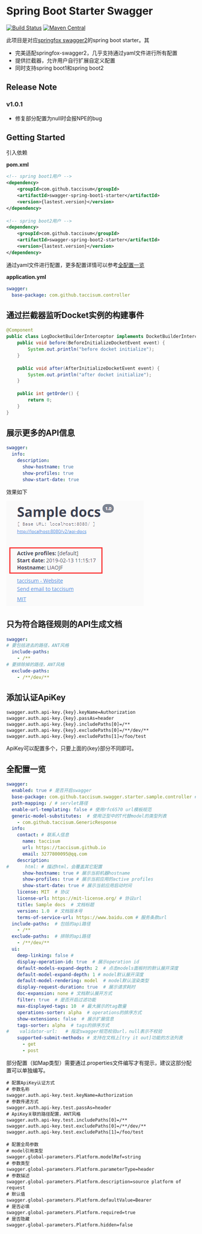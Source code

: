 # Spring Boot Starter Swagger

[![Build Status](https://www.travis-ci.org/taccisum/spring-boot-starter-swagger.svg?branch=master)](https://www.travis-ci.org/taccisum/spring-boot-starter-swagger)
[![Maven Central](https://img.shields.io/maven-central/v/com.github.taccisum/spring-boot-starter-swagger.svg?label=Maven%20Central)](https://search.maven.org/search?q=g:%22com.github.taccisum%22%20AND%20a:%22spring-boot-starter-swagger%22)

此项目是对应[springfox swagger2](https://github.com/springfox/springfox/tree/master/springfox-swagger2)的spring boot starter。其

- 完美适配springfox-swagger2，几乎支持通过yaml文件进行所有配置
- 提供拦截器，允许用户自行扩展自定义配置
- 同时支持spring boot1和spring boot2

## Release Note

### v1.0.1

- 修复部分配置为null时会报NPE的bug


## Getting Started

引入依赖

**pom.xml**
```xml
<!-- spring boot1用户 -->
<dependency>
    <groupId>com.github.taccisum</groupId>
    <artifactId>swagger-spring-boot1-starter</artifactId>
    <version>{lastest.version}</version>
</dependency>

<!-- spring boot2用户 -->
<dependency>
    <groupId>com.github.taccisum</groupId>
    <artifactId>swagger-spring-boot2-starter</artifactId>
    <version>{lastest.version}</version>
</dependency>
```

通过yaml文件进行配置，更多配置详情可以参考[全配置一览](#全配置一览)

**application.yml**
```yaml
swagger:
  base-package: com.github.taccisum.controller
```

## 通过拦截器监听Docket实例的构建事件

```java
@Component
public class LogDocketBuilderInterceptor implements DocketBuilderInterceptor {
    public void before(BeforeInitializeDocketEvent event) {
        System.out.println("before docket initialize");
    }

    public void after(AfterInitializeDocketEvent event) {
        System.out.println("after docket initialize");
    }

    public int getOrder() {
        return 0;
    }
}
```

## 展示更多的API信息

```yaml
swagger:
  info:
    description:
      show-hostname: true
      show-profiles: true
      show-start-date: true
```

效果如下

![api info](/assets/pics/api_info.png)

## 只为符合路径规则的API生成文档

```yaml
swagger:
# 要包括进去的路径，ANT风格
  include-paths:
    - /**
# 要排除掉的路径，ANT风格
  exclude-paths:
    - /**/dev/**
```

## 添加认证ApiKey

```properties
swagger.auth.api-key.{key}.keyName=Authorization
swagger.auth.api-key.{key}.passAs=header
swagger.auth.api-key.{key}.includePaths[0]=/**
swagger.auth.api-key.{key}.excludePaths[0]=/**/dev/**
swagger.auth.api-key.{key}.excludePaths[1]=/foo/test
```

ApiKey可以配置多个，只要上面的{key}部分不同即可。

## 全配置一览

```yaml
swagger:
  enabled: true # 是否开启swagger
  base-package: com.github.taccisum.swagger.starter.sample.controller # controller扫描路径
  path-mapping: / # servlet路径
  enable-url-templating: false # 使用rfc6570 url模板规范
  generic-model-substitutes:  # 使用泛型中的T代替model的类型列表
    - com.github.taccisum.GenericResponse
  info:
    contact: # 联系人信息
      name: taccisum
      url: https://taccisum.github.io
      email: 3277800095@qq.com
    description:
#      html: # 描述html，会覆盖其它配置
      show-hostname: true # 展示当前机器hostname
      show-profiles: true # 展示当前应用的active profiles
      show-start-date: true # 展示当前应用启动时间
    license: MIT  # 协议
    license-url: https://mit-license.org/ # 协议url
    title: Sample docs  # 文档标题
    version: 1.0  # 文档版本号
    terms-of-service-url: https://www.baidu.com # 服务条款url
  include-paths:  # 包括的api路径
    - /**
  exclude-paths:  # 排除的api路径
    - /**/dev/**
  ui:
    deep-linking: false # 
    display-operation-id: true  # 展示operation id
    default-models-expand-depth: 2  # 点击models面板时的默认展开深度
    default-model-expand-depth: 1 # model默认展开深度
    default-model-rendering: model  # model默认渲染类型
    display-request-duration: true  # 展示请求耗时
    doc-expansion: none # 文档默认展开方式
    filter: true  # 是否开启过滤功能
    max-displayed-tags: 10  # 最大展示的tag数量
    operations-sorter: alpha  # operations的排序方式
    show-extensions: false  # 展示扩展信息
    tags-sorter: alpha  # tags的排序方式
#    validator-url:   # 指定swagger规范校验url，null表示不校验
    supported-submit-methods: # 支持在文档上[try it out]功能的方法列表
      - get
      - post
```

部分配置（如Map类型）需要通过.properties文件编写才有提示，建议这部分配置可以单独编写。

```properties
# 配置ApiKey认证方式
# 参数名称
swagger.auth.api-key.test.keyName=Authorization
# 参数传递方式
swagger.auth.api-key.test.passAs=header
# ApiKey关联的路径配置，ANT风格
swagger.auth.api-key.test.includePaths[0]=/**
swagger.auth.api-key.test.excludePaths[0]=/**/dev/**
swagger.auth.api-key.test.excludePaths[1]=/foo/test

# 配置全局参数
# model引用类型
swagger.global-parameters.Platform.modelRef=string
# 参数类型
swagger.global-parameters.Platform.parameterType=header
# 参数描述
swagger.global-parameters.Platform.description=source platform of request
# 默认值
swagger.global-parameters.Platform.defaultValue=Bearer
# 是否必填
swagger.global-parameters.Platform.required=true
# 是否隐藏
swagger.global-parameters.Platform.hidden=false
```


